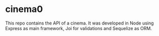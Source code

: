 # cinema0
This repo contains the API of a cinema. It was developed in Node using Express as main framework, Joi for validations and Sequelize as ORM.
